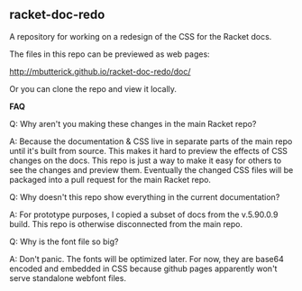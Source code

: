 racket-doc-redo
---------------

A repository for working on a redesign of the CSS for the Racket docs.

The files in this repo can be previewed as web pages:

http://mbutterick.github.io/racket-doc-redo/doc/

Or you can clone the repo and view it locally.

**FAQ**

Q: Why aren't you making these changes in the main Racket repo?

A: Because the documentation & CSS live in separate parts of the main repo until it's built from source. This makes it hard to preview the effects of CSS changes on the docs. This repo is just a way to make it easy for others to see the changes and preview them. Eventually the changed CSS files will be packaged into a pull request for the main Racket repo.

Q: Why doesn't this repo show everything in the current documentation?

A: For prototype purposes, I copied a subset of docs from the v.5.90.0.9 build. This repo is otherwise disconnected from the main repo.

Q: Why is the font file so big?

A: Don't panic. The fonts will be optimized later. For now, they are base64 encoded and embedded in CSS because github pages apparently won't serve standalone webfont files.
